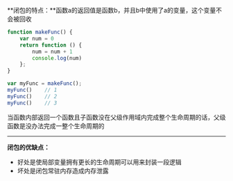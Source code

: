 **闭包的特点：**函数a的返回值是函数b，并且b中使用了a的变量，这个变量不会被回收


```javascript
function makeFunc() {
	var num = 0
	return function () {
		num = num + 1
		console.log(num)
	};
}

var myFunc = makeFunc();
myFunc()    // 1
myFunc()    // 2
myFunc()    // 3
```
当函数内部返回一个函数且子函数没在父级作用域内完成整个生命周期的话，父级函数是没办法完成一整个生命周期的

------------


**闭包的优缺点：**
- 好处是使局部变量拥有更长的生命周期可以用来封装一段逻辑
- 坏处是闭包常驻内存造成内存泄露

